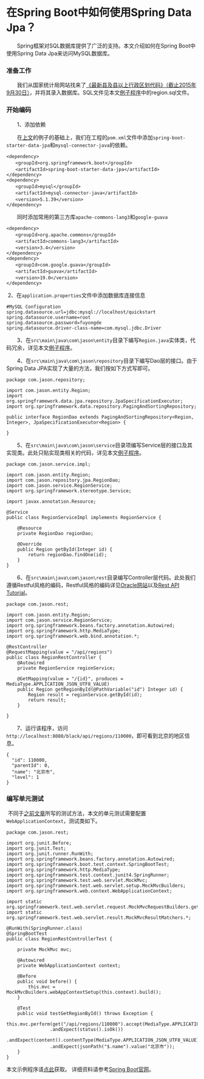 # 在Spring Boot中如何使用Spring Data Jpa？

　　Spring框架对SQL数据库提供了广泛的支持。本文介绍如何在Spring Boot中使用Spring Data Jpa来访问MySQL数据库。

### 准备工作

　　我们从国家统计局网站找来了[《最新县及县以上行政区划代码》（截止2015年9月30日）](http://www.stats.gov.cn/tjsj/tjbz/xzqhdm/201608/t20160809_1386477.html)，并将其录入数据库。SQL文件见本文[例子程序](https://github.com/fuyongde/black/tree/black04)中的region.sql文件。



### 开始编码

　　1、添加依赖

　　在[上文](http://www.jianshu.com/p/fac64c59b2f0)的例子的基础上，我们在工程的`pom.xml`文件中添加`spring-boot-starter-data-jpa`和`mysql-connector-java`的依赖。

```
<dependency>
　　<groupId>org.springframework.boot</groupId>
　　<artifactId>spring-boot-starter-data-jpa</artifactId>
</dependency>
<dependency>
　　<groupId>mysql</groupId>
　　<artifactId>mysql-connector-java</artifactId>
　　<version>5.1.39</version>
</dependency>
```

　　同时添加常用的第三方库`apache-commons-lang3`和`google-guava`

```
<dependency>
　　<groupId>org.apache.commons</groupId>
　　<artifactId>commons-lang3</artifactId>
　　<version>3.4</version>
</dependency>
<dependency>
　　<groupId>com.google.guava</groupId>
　　<artifactId>guava</artifactId>
　　<version>19.0</version>
</dependency>
```

​	2、在`application.properties`文件中添加数据库连接信息

```
#MySQL Configuration
spring.datasource.url=jdbc:mysql://localhost/quickstart
spring.datasource.username=root
spring.datasource.password=fuyongde
spring.datasource.driver-class-name=com.mysql.jdbc.Driver
```

　　3、在`src\main\java\com\jason\entity`目录下编写`Region.java`实体类，代码冗余，详见本文[例子程序](https://github.com/fuyongde/black/tree/black04)。

　　4、在`src\main\java\com\jason\repository`目录下编写Dao层的接口。由于Spring Data JPA实现了大量的方法，我们按如下方式写即可。

```
package com.jason.repository;

import com.jason.entity.Region;
import org.springframework.data.jpa.repository.JpaSpecificationExecutor;
import org.springframework.data.repository.PagingAndSortingRepository;

public interface RegionDao extends PagingAndSortingRepository<Region, Integer>, JpaSpecificationExecutor<Region> {

}
```

　　5、在`src\main\java\com\jason\service`目录项编写Service层的接口及其实现类。此处只贴实现类相关的代码，详见本文[例子程序](https://github.com/fuyongde/black/tree/black04)。

```
package com.jason.service.impl;

import com.jason.entity.Region;
import com.jason.repository.jpa.RegionDao;
import com.jason.service.RegionService;
import org.springframework.stereotype.Service;

import javax.annotation.Resource;

@Service
public class RegionServiceImpl implements RegionService {

    @Resource
    private RegionDao regionDao;

    @Override
    public Region getById(Integer id) {
        return regionDao.findOne(id);
    }
}
```

　　6、在`src\main\java\com\jason\rest`目录编写Controller层代码。此处我们遵循Restful风格的编码，Restful风格的编码详见[Oracle网站](http://www.oracle.com/technetwork/articles/javase/index-137171.html)以及[Rest API Tutorial](http://www.restapitutorial.com/index.html)。

```
package com.jason.rest;

import com.jason.entity.Region;
import com.jason.service.RegionService;
import org.springframework.beans.factory.annotation.Autowired;
import org.springframework.http.MediaType;
import org.springframework.web.bind.annotation.*;

@RestController
@RequestMapping(value = "/api/regions")
public class RegionRestController {
    @Autowired
    private RegionService regionService;

    @GetMapping(value = "/{id}", produces = MediaType.APPLICATION_JSON_UTF8_VALUE)
    public Region getRegionById(@PathVariable("id") Integer id) {
        Region result = regionService.getById(id);
        return result;
    }

}
```

　　7、运行该程序，访问`http://localhost:8080/black/api/regions/110000`，即可看到北京的地区信息。

```
{
  "id": 110000,
  "parentId": 0,
  "name": "北京市",
  "level": 1
}
```



### 编写单元测试

​	不同于[之前文章](http://www.jianshu.com/p/8364a18d6b1e)所写的测试方法，本文的单元测试需要配置`WebApplicationContext`，测试类如下。

```
package com.jason.rest;

import org.junit.Before;
import org.junit.Test;
import org.junit.runner.RunWith;
import org.springframework.beans.factory.annotation.Autowired;
import org.springframework.boot.test.context.SpringBootTest;
import org.springframework.http.MediaType;
import org.springframework.test.context.junit4.SpringRunner;
import org.springframework.test.web.servlet.MockMvc;
import org.springframework.test.web.servlet.setup.MockMvcBuilders;
import org.springframework.web.context.WebApplicationContext;

import static org.springframework.test.web.servlet.request.MockMvcRequestBuilders.get;
import static org.springframework.test.web.servlet.result.MockMvcResultMatchers.*;

@RunWith(SpringRunner.class)
@SpringBootTest
public class RegionRestControllerTest {

    private MockMvc mvc;

    @Autowired
    private WebApplicationContext context;

    @Before
    public void before() {
        this.mvc = MockMvcBuilders.webAppContextSetup(this.context).build();
    }

    @Test
    public void testGetRegionById() throws Exception {
        this.mvc.perform(get("/api/regions/110000").accept(MediaType.APPLICATION_JSON_UTF8_VALUE))
                .andExpect(status().isOk())
                .andExpect(content().contentType(MediaType.APPLICATION_JSON_UTF8_VALUE))
                .andExpect(jsonPath("$.name").value("北京市"));
    }
} 
```






本文示例程序请[点此](https://github.com/fuyongde/black/tree/black04)获取。
详细资料请参考[Spring Boot官网](http://projects.spring.io/spring-boot/)。